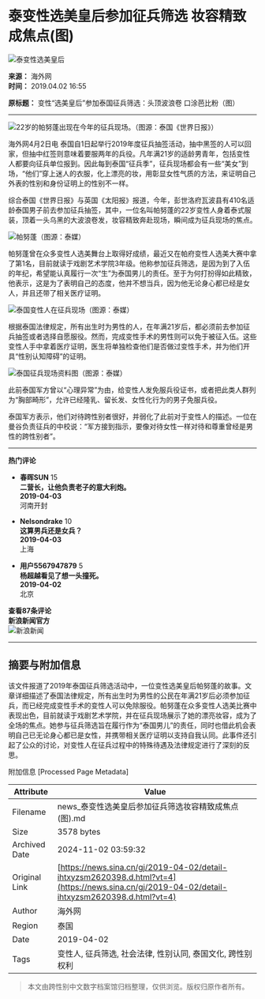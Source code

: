 # 泰变性选美皇后参加征兵筛选 妆容精致成焦点(图)

![泰变性选美皇后](//n.sinaimg.cn/sinacn17/174/w87h87/20180315/2b0c-fyshfup8142498.jpg)

**来源：** 海外网  
**时间：** 2019.04.02 16:55  

**原标题：** 变性“选美皇后”参加泰国征兵筛选：头顶波浪卷 口涂芭比粉（图）

---

![22岁的帕努蓬出现在今年的征兵现场。（图源：泰国《世界日报》）](//k.sinaimg.cn/n/news/transform/193/w550h443/20190402/z2lE-hvcmeux6619799.png/w700d1q75cms.jpg?by=cms_fixed_width)

海外网4月2日电 泰国自1日起举行2019年度征兵抽签活动，抽中黑签的人可以回家，但抽中红签则意味着要服两年的兵役。凡年满21岁的适龄男青年，包括变性人都要向征兵单位报到。因此每到泰国“征兵季”，征兵现场都会有一些“美女”到场，“他们”穿上迷人的衣服，化上漂亮的妆，用彰显女性气质的方法，来证明自己外表的性别和身份证明上的性别不一样。

综合泰国《世界日报》与英国《太阳报》报道，今年，彭世洛府瓦波县有410名适龄泰国男子前去参加征兵抽签，其中，一位名叫帕努蓬的22岁变性人身着泰式服装，顶着一头乌黑的大波浪卷发，妆容精致奔赴现场，瞬间成为征兵现场的焦点。

![帕努蓬（图源：泰媒）](//k.sinaimg.cn/n/translate/369/w746h423/20190402/y24E-hvcmeux6605089.png/w700d1q75cms.jpg?by=cms_fixed_width)

帕努蓬曾在众多变性人选美舞台上取得好成绩，最近又在帕府变性人选美大赛中拿了第1名，目前就读于戏剧艺术学院3年级。他称参加征兵筛选，是因为到了入伍的年纪，希望能认真履行一次“生”为泰国男儿的责任。至于为何打扮得如此精致，他表示，这是为了表明自己的态度，他并不想当兵，因为他无论身心都已经是女人，并且还带了相关医疗证明。

![泰国变性人在征兵现场（图源：泰媒）](//k.sinaimg.cn/n/news/transform/116/w550h366/20190402/VWx7-hvcmeux6617640.jpg/w700d1q75cms.jpg?by=cms_fixed_width)

根据泰国法律规定，所有出生时为男性的人，在年满21岁后，都必须前去参加征兵抽签或者选择自愿服役。然而，完成变性手术的男性则可以免于被征入伍。这些变性人手中拿着医疗证明，医生将单独检查他们是否做过变性手术，并为他们开具“性别认知障碍”的证明。

![泰国征兵现场资料图（图源：泰媒）](//k.sinaimg.cn/n/news/transform/74/w550h324/20190402/0r_z-hvcmeux6618674.png/w700d1q75cms.jpg?by=cms_fixed_width)

此前泰国军方曾以“心理异常”为由，给变性人发免服兵役证书，或者把此类人群列为“胸部畸形”，允许已经隆乳、留长发、女性化行为的男子免服兵役。

泰国军方表示，他们对待跨性别者很好，并弱化了此前对于变性人的描述。一位在曼谷负责征兵的中校说：“军方接到指示，要像对待女性一样对待和尊重曾经是男性的跨性别者”。

---

**热门评论**

- **春晖SUN** 15  
  **二营长，让他负责老子的意大利炮。**  
  **2019-04-03**  
  河南开封  

- **Nelsondrake** 10  
  **这算男兵还是女兵？**  
  **2019-04-03**  
  上海  

- **用户5567947879** 5  
  **杨超越看见了想一头撞死。**  
  **2019-04-02**  
  北京  

**查看87条评论**  
**新浪新闻官方**  
![新浪新闻](https://n.sinaimg.cn/default/80905340/20200331/sinalogo.png)  

---

## 摘要与附加信息

<!-- tcd_abstract -->
该文件报道了2019年泰国征兵筛选活动中，一位变性选美皇后帕努蓬的故事。文章详细描述了泰国法律规定，所有出生时为男性的公民在年满21岁后必须参加征兵，而已经完成变性手术的变性人可以免除服役。帕努蓬在众多变性人选美比赛中表现出色，目前就读于戏剧艺术学院，并在征兵现场展示了她的漂亮妆容，成为了全场的焦点。她参与征兵筛选旨在履行作为“泰国男儿”的责任，同时也借此机会表明自己已无论身心都已是女性，并携带相关医疗证明以支持自我认同。此事件还引起了公众的讨论，对变性人在征兵过程中的特殊待遇及法律规定进行了深刻的反思。
<!-- tcd_abstract_end -->

附加信息 [Processed Page Metadata]

| Attribute       | Value                                  |
|-----------------|----------------------------------------|
| Filename        | news_泰变性选美皇后参加征兵筛选妆容精致成焦点(图).md                             |
| Size            | 3578 bytes                           |
| Archived Date   | 2024-11-02 03:59:32                             |
| Original Link   | [https://news.sina.cn/gj/2019-04-02/detail-ihtxyzsm2620398.d.html?vt=4](https://news.sina.cn/gj/2019-04-02/detail-ihtxyzsm2620398.d.html?vt=4)                       |
| Author          | 海外网                               |
| Region          | 泰国                               |
| Date            | 2019-04-02                                 |
| Tags            | 变性人, 征兵筛选, 社会法律, 性别认同, 泰国文化, 跨性别权利                                 |
>
> 本文由跨性别中文数字档案馆归档整理，仅供浏览。版权归原作者所有。
>